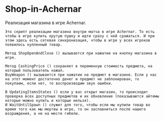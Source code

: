 # Shop-in-Achernar
Реализация магазина в игре Achernar.

	Это скрипт реализации магазина внутри матча в игре Achernar. То есть чтобы в игре купить крутую пушку и идти сразу с ней сражаться. И при этом здесь есть сетевая синхронизация, чтобы в игре у всех игроков появилось купленный товар.

	Метод ShopOpenAndClose () вызывается при нажатии на кнопку магазина в игре.

	Метод CashingPrice () сохраняет в переменную стоимость предмета, на который пользователь нажал.
	BuyWeapon () вызывается при нажатии на предмет в магазине. Если у нас на этот момент достаточно денег и предмет не заблокирован, то покупаем, если нет, то воспроизводим звук ошибки.

	В UpdatingItemsStates () если у вас открыт магазин, то происходит проверка всех доступных предметов и их обновление (показываются айтемы которые можно купить и которые нельзя).
	И WaitUntilSpawn () служит для того, чтобы если мы купили товар во время того как мы мертвы в игре, то он заспавниться после нашего возраждения, а не на месте гибели.
